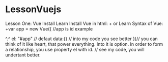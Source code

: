 # LessonVuejs
Lesson One: Vue Install
  Learn Install Vue in html:
    +<script src="https://cdn.jsdelivr.net/npm/vue/dist/vue.js"></script> or <script src="https://cdn.jsdelivr.net/npm/vue"></script>
  Learn Syntax of Vue:
    +var app = new Vue({ //app is id example <div id = "app"> ^.^
       el: "#app" // defaut
       data:{} // into my code you see better
    })// you can think of it like heart, that power everything. Into it is option. In order to form a relationship, you use property el with id.
    // see my code, you will undertant better.
